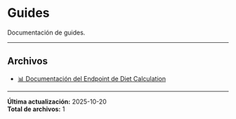 # Guides

Documentación de guides.

---

## Archivos

- [📊 Documentación del Endpoint de Diet Calculation](./2.3.1-diet-calculation.md)

---

**Última actualización:** 2025-10-20  
**Total de archivos:** 1

